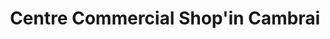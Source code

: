 ---
title: "Centre Commercial Shop'in Cambrai"
url: /cambrai/centre-commercial-shopin-cambrai/
shop: centre commercial
---